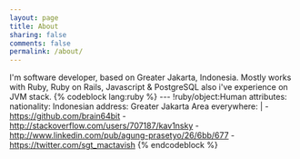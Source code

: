 ```yaml
---
layout: page
title: About
sharing: false
comments: false
permalink: /about/
---
```

I'm software developer, based on Greater Jakarta, Indonesia. Mostly works with Ruby, Ruby on Rails, Javascript & PostgreSQL also i've experience on JVM stack.
{% codeblock lang:ruby %}
--- !ruby/object:Human
attributes:
  nationality: Indonesian
  address: Greater Jakarta Area
  everywhere: |
    - https://github.com/brain64bit
    - http://stackoverflow.com/users/707187/kav1nsky
    - http://www.linkedin.com/pub/agung-prasetyo/26/6bb/677
    - https://twitter.com/sgt_mactavish
{% endcodeblock %}
